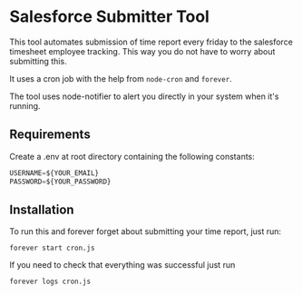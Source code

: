 # Salesforce Submitter Tool

This tool automates submission of time report every friday to the salesforce timesheet employee tracking. This way you do not have to worry about submitting this.

It uses a cron job with the help from `node-cron` and `forever`.

The tool uses node-notifier to alert you directly in your system when it's running.

## Requirements

Create a .env at root directory containing the following constants:

```javascript
USERNAME=${YOUR_EMAIL}
PASSWORD=${YOUR_PASSWORD}
```

## Installation

To run this and forever forget about submitting your time report, just run:

`forever start cron.js`

If you need to check that everything was successful just run

`forever logs cron.js`

